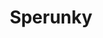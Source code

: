 ---
slug: sperunky-1219
title: Sperunky
description: "Sperunky is an exciting online game. Play for free directly in your browser!"
icon: /images/popular_mods/Sperunky.png
url: https://wowtbc.net/sprunkin/sperunky4/index.html
previewImage: /images/popular_mods/Sperunky.png
type: popular mods

# SEO配置
seo:
  title: "Sperunky - Play Free Online Game | Fun Browser Games"
  description: "Sperunky - Play this fun online game for free in your browser. No download required!"
  ogImage: "/images/popular_mods/Sperunky.png"
  keywords: "sperunky-1219, online game, browser game, free game, popular mods game, play online"

videoUrls:
  - https://www.youtube.com/embed/example1
  - https://www.youtube.com/embed/example2

whyPlay:
  title: "Why Play Sperunky?"
  items:
    - "Immersive Gameplay: Sperunky offers an engaging and immersive gaming experience that will keep you entertained for hours"
    - "Challenging Levels: Test your skills with increasingly difficult challenges and obstacles"
    - "Beautiful Graphics: Enjoy stunning visuals and smooth animations that bring the game world to life"
    - "Regular Updates: New content and features are added regularly to keep the game fresh and exciting"
    - "Free to Play: Experience all the fun without spending a penny"
    - "Community Features: Connect with other players, share strategies, and compete for high scores"
    - "Cross-Platform: Play on any device with a web browser, no downloads required"

features:
  title: "Key Features of Sperunky"
  image: "/images/popular_mods/Sperunky.png"
  items:
    - "Intuitive Controls: Easy to learn controls make Sperunky accessible for players of all skill levels"
    - "Multiple Game Modes: Enjoy various gameplay options that provide different challenges and experiences"
    - "Character Customization: Personalize your gaming experience with unique characters and items"
    - "Achievement System: Complete special tasks to earn rewards and recognition"
    - "Leaderboards: Compete with players worldwide and see who can achieve the highest scores"

characteristics:
  title: "Game Characteristics"
  image: "/images/popular_mods/Sperunky.png"
  items:
    - "Genre: Popular mods game with elements of strategy and skill"
    - "Difficulty: Suitable for both casual gamers and those seeking a challenge"
    - "Play Time: Quick sessions or extended gameplay, depending on your preference"
    - "Art Style: Vibrant and engaging visuals that enhance the gaming experience"
    - "Sound Design: Immersive audio that complements the gameplay perfectly"

info: "Sperunky is an exciting online game that offers players a unique and engaging gaming experience. With its intuitive controls, stunning visuals, and challenging gameplay, Sperunky provides hours of entertainment for players of all ages and skill levels. Whether you're looking for a quick gaming session during a break or an extended play session, Sperunky delivers an immersive experience that will keep you coming back for more. The game features multiple levels of increasing difficulty, ensuring that players are constantly challenged as they progress. With regular updates adding new content and features, Sperunky remains fresh and exciting, providing endless entertainment options for its growing community of players."

howToPlayIntro: "Welcome to Sperunky! This guide will walk you through the basics and help you master the game. Whether you're a beginner or looking to improve your skills, these tips and instructions will enhance your gaming experience."

howToPlaySteps:
  - title: "Getting Started"
    description: "Begin your Sperunky adventure by familiarizing yourself with the controls. Use your keyboard or mouse to navigate through the game interface. The tutorial will guide you through the basic mechanics and help you understand the objectives."
  - title: "Understanding the Objectives"
    description: "In Sperunky, your main goal is to progress through levels by completing specific objectives. Each level presents unique challenges that require different strategies and approaches."
  - title: "Mastering the Controls"
    description: "Practice using the controls to improve your precision and reaction time. Sperunky requires quick reflexes and strategic thinking to overcome obstacles and defeat opponents."
  - title: "Utilizing Power-ups"
    description: "Collect power-ups throughout the game to enhance your abilities and overcome difficult challenges. Each power-up offers unique advantages that can be crucial for success."
  - title: "Developing Strategies"
    description: "As you progress in Sperunky, develop effective strategies for different scenarios. Analyze patterns, anticipate challenges, and adapt your approach to maximize your performance."

faq:
  title: "Frequently Asked Questions about Sperunky"
  items:
    - question: "Is Sperunky free to play?"
      answer: "Yes, Sperunky is completely free to play directly in your web browser. No downloads or purchases are required to enjoy the full game experience."
    - question: "Can I play Sperunky on mobile devices?"
      answer: "Yes, Sperunky is optimized for both desktop and mobile play. You can enjoy the game on any device with a web browser and internet connection."
    - question: "Are there any in-game purchases?"
      answer: "While Sperunky is free to play, there may be optional in-game purchases available for cosmetic items or additional features that don't affect core gameplay."
    - question: "How often is Sperunky updated?"
      answer: "The developers regularly update Sperunky with new content, features, and improvements based on player feedback and game performance."
    - question: "Can I play Sperunky offline?"
      answer: "Currently, Sperunky requires an internet connection to play as it's a browser-based online game."
    - question: "Is Sperunky suitable for children?"
      answer: "Yes, Sperunky is designed to be family-friendly and suitable for players of all ages."
    - question: "How do I report bugs or issues?"
      answer: "If you encounter any problems while playing Sperunky, you can report them through the game's support page or contact the developers directly through their website."
    - question: "Still Have Questions?"
      answer: "If you have additional questions about Sperunky that aren't covered in this FAQ, please visit our support center or contact our customer service team for assistance."
---